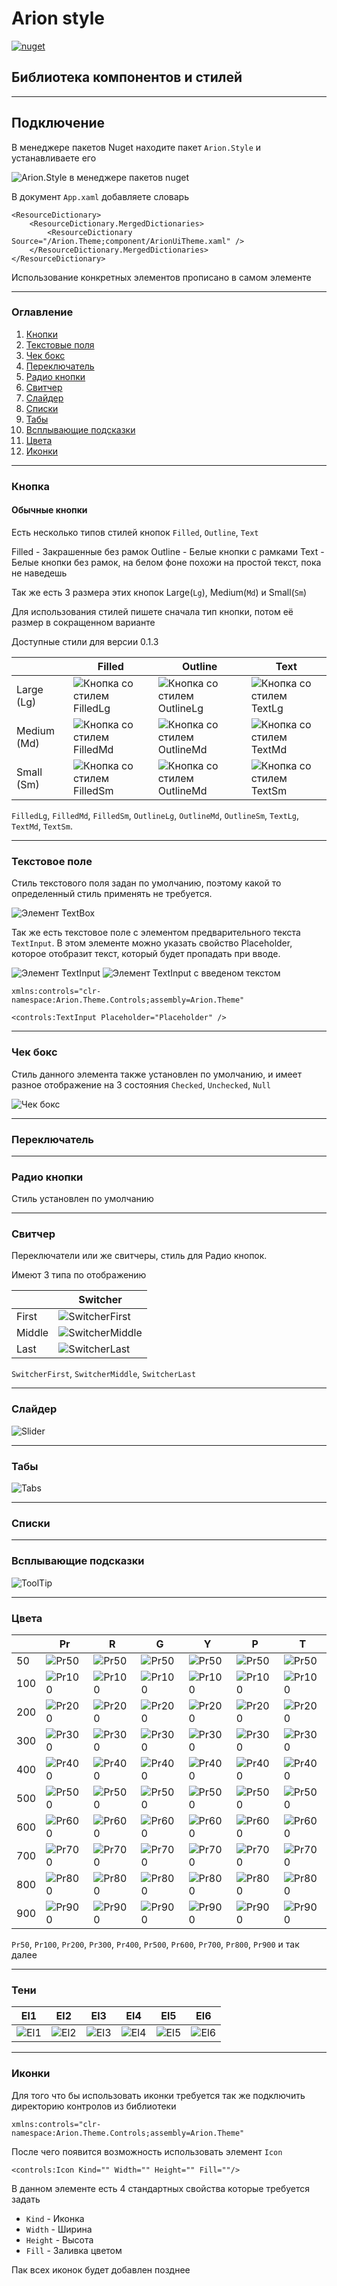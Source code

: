 # Arion style

[![nuget](https://img.shields.io/nuget/v/Arion.Style)](https://www.nuget.org/packages/Arion.Style)

## Библиотека компонентов и стилей

___

## Подключение

В менеджере пакетов Nuget находите пакет `Arion.Style` и устанавливаете его

![Arion.Style в менеджере пакетов nuget](https://raw.githubusercontent.com/IDerkBot/Arion.Style/master/Arion.Theme/Images/Arion.Style.png "Arion.Style в менеджере пакетов nuget")

В документ ```App.xaml``` добавляете словарь

```xaml
<ResourceDictionary>
    <ResourceDictionary.MergedDictionaries>
        <ResourceDictionary Source="/Arion.Theme;component/ArionUiTheme.xaml" />
    </ResourceDictionary.MergedDictionaries>
</ResourceDictionary>
```
Использование конкретных элементов прописано в самом элементе
___

### Оглавление

1. [Кнопки](#Кнопка)
2. [Текстовые поля](#Текстовое-поле)
3. [Чек бокс](#Чек-бокс)
4. [Переключатель](#Переключатель)
5. [Радио кнопки](#Радио-кнопки)
6. [Свитчер](#Свитчер)
7. [Слайдер](#Слайдер)
8. [Списки](#Списки)
9. [Табы](#Табы)
10. [Всплывающие подсказки](#Всплывающие-подсказки)
11. [Цвета](#Цвета)
12. [Иконки](#Иконки)

___

### Кнопка

#### Обычные кнопки

Есть несколько типов стилей кнопок `Filled`, `Outline`, `Text`

Filled - Закрашенные без рамок
Outline - Белые кнопки с рамками
Text - Белые кнопки без рамок, на белом фоне похожи на простой текст, пока не наведешь

Так же есть 3 размера этих кнопок Large(`Lg`), Medium(`Md`) и Small(`Sm`)

Для использования стилей пишете сначала тип кнопки, потом её размер в сокращенном варианте

Доступные стили для версии 0.1.3

|             | Filled                                                                                                                      | Outline                                                                                                                       | Text                                                                                                                    |
|-------------|-----------------------------------------------------------------------------------------------------------------------------|-------------------------------------------------------------------------------------------------------------------------------|-------------------------------------------------------------------------------------------------------------------------|
| Large (Lg)  | ![Кнопка со стилем FilledLg](https://raw.githubusercontent.com/IDerkBot/Arion.Style/master/Arion.Theme/Images/FilledLg.png) | ![Кнопка со стилем OutlineLg](https://raw.githubusercontent.com/IDerkBot/Arion.Style/master/Arion.Theme/Images/OutlineLg.png) | ![Кнопка со стилем TextLg](https://raw.githubusercontent.com/IDerkBot/Arion.Style/master/Arion.Theme/Images/TextLg.png) |
| Medium (Md) | ![Кнопка со стилем FilledMd](https://raw.githubusercontent.com/IDerkBot/Arion.Style/master/Arion.Theme/Images/FilledMd.png) | ![Кнопка со стилем OutlineMd](https://raw.githubusercontent.com/IDerkBot/Arion.Style/master/Arion.Theme/Images/OutlineMd.png) | ![Кнопка со стилем TextMd](https://raw.githubusercontent.com/IDerkBot/Arion.Style/master/Arion.Theme/Images/TextMd.png) |
| Small (Sm)  | ![Кнопка со стилем FilledSm](https://raw.githubusercontent.com/IDerkBot/Arion.Style/master/Arion.Theme/Images/FilledSm.png) | ![Кнопка со стилем OutlineMd](https://raw.githubusercontent.com/IDerkBot/Arion.Style/master/Arion.Theme/Images/OutlineSm.png) | ![Кнопка со стилем TextSm](https://raw.githubusercontent.com/IDerkBot/Arion.Style/master/Arion.Theme/Images/TextSm.png) |

`FilledLg`,
`FilledMd`, 
`FilledSm`,
`OutlineLg`,
`OutlineMd`,
`OutlineSm`,
`TextLg`,
`TextMd`,
`TextSm`.

___

### Текстовое поле

Стиль текстового поля задан по умолчанию, поэтому какой то определенный стиль применять не требуется.

![Элемент TextBox](https://raw.githubusercontent.com/IDerkBot/Arion.Style/master/Arion.Theme/Images/TextBox.png)

Так же есть текстовое поле с элементом предварительного текста `TextInput`.
В этом элементе можно указать свойство Placeholder, которое отобразит текст, который будет пропадать при вводе.

![Элемент TextInput](https://raw.githubusercontent.com/IDerkBot/Arion.Style/master/Arion.Theme/Images/TextInput.png)
![Элемент TextInput с введеном текстом](https://raw.githubusercontent.com/IDerkBot/Arion.Style/master/Arion.Theme/Images/TextInputWithText.png)

`xmlns:controls="clr-namespace:Arion.Theme.Controls;assembly=Arion.Theme"`

`<controls:TextInput Placeholder="Placeholder" />`

---

### Чек бокс

Стиль данного элемента также установлен по умолчанию, и имеет разное отображение на 3 состояния `Checked`, `Unchecked`, `Null`

![Чек бокс](https://raw.githubusercontent.com/IDerkBot/Arion.Style/master/Arion.Theme/Images/CheckBox.png)

---

### Переключатель



---

### Радио кнопки

Стиль установлен по умолчанию

---

### Свитчер

Переключатели или же свитчеры, стиль для Радио кнопок.

Имеют 3 типа по отображению

|        | Switcher                                                                                                               |
|--------|------------------------------------------------------------------------------------------------------------------------|
| First  | ![SwitcherFirst](https://raw.githubusercontent.com/IDerkBot/Arion.Style/master/Arion.Theme/Images/SwitcherFirst.png)   |
| Middle | ![SwitcherMiddle](https://raw.githubusercontent.com/IDerkBot/Arion.Style/master/Arion.Theme/Images/SwitcherMiddle.png) |
| Last   | ![SwitcherLast](https://raw.githubusercontent.com/IDerkBot/Arion.Style/master/Arion.Theme/Images/SwitcherLast.png)     |

`SwitcherFirst`, `SwitcherMiddle`, `SwitcherLast`

---

### Слайдер

![Slider](https://raw.githubusercontent.com/IDerkBot/Arion.Style/master/Arion.Theme/Images/Slider.png)

---

### Табы

![Tabs](https://raw.githubusercontent.com/IDerkBot/Arion.Style/master/Arion.Theme/Images/Tabs.png)

---

### Списки


---

### Всплывающие подсказки

![ToolTip](https://raw.githubusercontent.com/IDerkBot/Arion.Style/master/Arion.Theme/Images/ToolTip.png)

---

### Цвета

|     | Pr                                                                                                                | R                                                                                                              | G                                                                                                                | Y                                                                                                                 | P                                                                                                                 | T                                                                                                               |
|-----|-------------------------------------------------------------------------------------------------------------------|----------------------------------------------------------------------------------------------------------------|------------------------------------------------------------------------------------------------------------------|-------------------------------------------------------------------------------------------------------------------|-------------------------------------------------------------------------------------------------------------------|-----------------------------------------------------------------------------------------------------------------|
| 50  | ![Pr50](https://raw.githubusercontent.com/IDerkBot/Arion.Style/master/Arion.Theme/Images/Colors/Blue/Pr50.png)    | ![Pr50](https://raw.githubusercontent.com/IDerkBot/Arion.Style/master/Arion.Theme/Images/Colors/Red/R50.png)   | ![Pr50](https://raw.githubusercontent.com/IDerkBot/Arion.Style/master/Arion.Theme/Images/Colors/Green/G50.png)   | ![Pr50](https://raw.githubusercontent.com/IDerkBot/Arion.Style/master/Arion.Theme/Images/Colors/Yellow/Y50.png)   | ![Pr50](https://raw.githubusercontent.com/IDerkBot/Arion.Style/master/Arion.Theme/Images/Colors/Purple/P50.png)   | ![Pr50](https://raw.githubusercontent.com/IDerkBot/Arion.Style/master/Arion.Theme/Images/Colors/Teal/T50.png)   |
| 100 | ![Pr100](https://raw.githubusercontent.com/IDerkBot/Arion.Style/master/Arion.Theme/Images/Colors/Blue/Pr100.png)  | ![Pr100](https://raw.githubusercontent.com/IDerkBot/Arion.Style/master/Arion.Theme/Images/Colors/Red/R100.png) | ![Pr100](https://raw.githubusercontent.com/IDerkBot/Arion.Style/master/Arion.Theme/Images/Colors/Green/G100.png) | ![Pr100](https://raw.githubusercontent.com/IDerkBot/Arion.Style/master/Arion.Theme/Images/Colors/Yellow/Y100.png) | ![Pr100](https://raw.githubusercontent.com/IDerkBot/Arion.Style/master/Arion.Theme/Images/Colors/Purple/P100.png) | ![Pr100](https://raw.githubusercontent.com/IDerkBot/Arion.Style/master/Arion.Theme/Images/Colors/Teal/T100.png) |
| 200 | ![Pr200](https://raw.githubusercontent.com/IDerkBot/Arion.Style/master/Arion.Theme/Images/Colors/Blue/Pr200.png)  | ![Pr200](https://raw.githubusercontent.com/IDerkBot/Arion.Style/master/Arion.Theme/Images/Colors/Red/R200.png) | ![Pr200](https://raw.githubusercontent.com/IDerkBot/Arion.Style/master/Arion.Theme/Images/Colors/Green/G200.png) | ![Pr200](https://raw.githubusercontent.com/IDerkBot/Arion.Style/master/Arion.Theme/Images/Colors/Yellow/Y200.png) | ![Pr200](https://raw.githubusercontent.com/IDerkBot/Arion.Style/master/Arion.Theme/Images/Colors/Purple/P200.png) | ![Pr200](https://raw.githubusercontent.com/IDerkBot/Arion.Style/master/Arion.Theme/Images/Colors/Teal/T200.png) |
| 300 | ![Pr300](https://raw.githubusercontent.com/IDerkBot/Arion.Style/master/Arion.Theme/Images/Colors/Blue/Pr300.png)  | ![Pr300](https://raw.githubusercontent.com/IDerkBot/Arion.Style/master/Arion.Theme/Images/Colors/Red/R300.png) | ![Pr300](https://raw.githubusercontent.com/IDerkBot/Arion.Style/master/Arion.Theme/Images/Colors/Green/G300.png) | ![Pr300](https://raw.githubusercontent.com/IDerkBot/Arion.Style/master/Arion.Theme/Images/Colors/Yellow/Y300.png) | ![Pr300](https://raw.githubusercontent.com/IDerkBot/Arion.Style/master/Arion.Theme/Images/Colors/Purple/P300.png) | ![Pr300](https://raw.githubusercontent.com/IDerkBot/Arion.Style/master/Arion.Theme/Images/Colors/Teal/T300.png) |
| 400 | ![Pr400](https://raw.githubusercontent.com/IDerkBot/Arion.Style/master/Arion.Theme/Images/Colors/Blue/Pr400.png)  | ![Pr400](https://raw.githubusercontent.com/IDerkBot/Arion.Style/master/Arion.Theme/Images/Colors/Red/R400.png) | ![Pr400](https://raw.githubusercontent.com/IDerkBot/Arion.Style/master/Arion.Theme/Images/Colors/Green/G400.png) | ![Pr400](https://raw.githubusercontent.com/IDerkBot/Arion.Style/master/Arion.Theme/Images/Colors/Yellow/Y400.png) | ![Pr400](https://raw.githubusercontent.com/IDerkBot/Arion.Style/master/Arion.Theme/Images/Colors/Purple/P400.png) | ![Pr400](https://raw.githubusercontent.com/IDerkBot/Arion.Style/master/Arion.Theme/Images/Colors/Teal/T400.png) | 
| 500 | ![Pr500](https://raw.githubusercontent.com/IDerkBot/Arion.Style/master/Arion.Theme/Images/Colors/Blue/Pr500.png)  | ![Pr500](https://raw.githubusercontent.com/IDerkBot/Arion.Style/master/Arion.Theme/Images/Colors/Red/R500.png) | ![Pr500](https://raw.githubusercontent.com/IDerkBot/Arion.Style/master/Arion.Theme/Images/Colors/Green/G500.png) | ![Pr500](https://raw.githubusercontent.com/IDerkBot/Arion.Style/master/Arion.Theme/Images/Colors/Yellow/Y500.png) | ![Pr500](https://raw.githubusercontent.com/IDerkBot/Arion.Style/master/Arion.Theme/Images/Colors/Purple/P500.png) | ![Pr500](https://raw.githubusercontent.com/IDerkBot/Arion.Style/master/Arion.Theme/Images/Colors/Teal/T500.png) |
| 600 | ![Pr600](https://raw.githubusercontent.com/IDerkBot/Arion.Style/master/Arion.Theme/Images/Colors/Blue/Pr600.png)  | ![Pr600](https://raw.githubusercontent.com/IDerkBot/Arion.Style/master/Arion.Theme/Images/Colors/Red/R600.png) | ![Pr600](https://raw.githubusercontent.com/IDerkBot/Arion.Style/master/Arion.Theme/Images/Colors/Green/G600.png) | ![Pr600](https://raw.githubusercontent.com/IDerkBot/Arion.Style/master/Arion.Theme/Images/Colors/Yellow/Y600.png) | ![Pr600](https://raw.githubusercontent.com/IDerkBot/Arion.Style/master/Arion.Theme/Images/Colors/Purple/P600.png) | ![Pr600](https://raw.githubusercontent.com/IDerkBot/Arion.Style/master/Arion.Theme/Images/Colors/Teal/T600.png) |
| 700 | ![Pr700](https://raw.githubusercontent.com/IDerkBot/Arion.Style/master/Arion.Theme/Images/Colors/Blue/Pr700.png)  | ![Pr700](https://raw.githubusercontent.com/IDerkBot/Arion.Style/master/Arion.Theme/Images/Colors/Red/R700.png) | ![Pr700](https://raw.githubusercontent.com/IDerkBot/Arion.Style/master/Arion.Theme/Images/Colors/Green/G700.png) | ![Pr700](https://raw.githubusercontent.com/IDerkBot/Arion.Style/master/Arion.Theme/Images/Colors/Yellow/Y700.png) | ![Pr700](https://raw.githubusercontent.com/IDerkBot/Arion.Style/master/Arion.Theme/Images/Colors/Purple/P700.png) | ![Pr700](https://raw.githubusercontent.com/IDerkBot/Arion.Style/master/Arion.Theme/Images/Colors/Teal/T700.png) |
| 800 | ![Pr800](https://raw.githubusercontent.com/IDerkBot/Arion.Style/master/Arion.Theme/Images/Colors/Blue/Pr800.png)  | ![Pr800](https://raw.githubusercontent.com/IDerkBot/Arion.Style/master/Arion.Theme/Images/Colors/Red/R800.png) | ![Pr800](https://raw.githubusercontent.com/IDerkBot/Arion.Style/master/Arion.Theme/Images/Colors/Green/G800.png) | ![Pr800](https://raw.githubusercontent.com/IDerkBot/Arion.Style/master/Arion.Theme/Images/Colors/Yellow/Y800.png) | ![Pr800](https://raw.githubusercontent.com/IDerkBot/Arion.Style/master/Arion.Theme/Images/Colors/Purple/P800.png) | ![Pr800](https://raw.githubusercontent.com/IDerkBot/Arion.Style/master/Arion.Theme/Images/Colors/Teal/T800.png) |
| 900 | ![Pr900](https://raw.githubusercontent.com/IDerkBot/Arion.Style/master/Arion.Theme/Images/Colors/Blue/Pr900.png)  | ![Pr900](https://raw.githubusercontent.com/IDerkBot/Arion.Style/master/Arion.Theme/Images/Colors/Red/R900.png) | ![Pr900](https://raw.githubusercontent.com/IDerkBot/Arion.Style/master/Arion.Theme/Images/Colors/Green/G900.png) | ![Pr900](https://raw.githubusercontent.com/IDerkBot/Arion.Style/master/Arion.Theme/Images/Colors/Yellow/Y900.png) | ![Pr900](https://raw.githubusercontent.com/IDerkBot/Arion.Style/master/Arion.Theme/Images/Colors/Purple/P900.png) | ![Pr900](https://raw.githubusercontent.com/IDerkBot/Arion.Style/master/Arion.Theme/Images/Colors/Teal/T900.png) |

`Pr50`, `Pr100`, `Pr200`, `Pr300`, `Pr400`, `Pr500`, `Pr600`, `Pr700`, `Pr800`, `Pr900` и так далее

---

### Тени

| El1                                                                                                     | El2                                                                                                     | El3                                                                                                     | El4                                                                                                     | El5                                                                                                     | El6                                                                                                     |
|---------------------------------------------------------------------------------------------------------|---------------------------------------------------------------------------------------------------------|---------------------------------------------------------------------------------------------------------|---------------------------------------------------------------------------------------------------------|---------------------------------------------------------------------------------------------------------|---------------------------------------------------------------------------------------------------------|
| ![El1](https://raw.githubusercontent.com/IDerkBot/Arion.Style/master/Arion.Theme/Images/Shadow/El1.png) | ![El2](https://raw.githubusercontent.com/IDerkBot/Arion.Style/master/Arion.Theme/Images/Shadow/El2.png) | ![El3](https://raw.githubusercontent.com/IDerkBot/Arion.Style/master/Arion.Theme/Images/Shadow/El3.png) | ![El4](https://raw.githubusercontent.com/IDerkBot/Arion.Style/master/Arion.Theme/Images/Shadow/El4.png) | ![El5](https://raw.githubusercontent.com/IDerkBot/Arion.Style/master/Arion.Theme/Images/Shadow/El5.png) | ![El6](https://raw.githubusercontent.com/IDerkBot/Arion.Style/master/Arion.Theme/Images/Shadow/El6.png) |

---

### Иконки

Для того что бы использовать иконки требуется так же подключить директорию контролов из библиотеки

`xmlns:controls="clr-namespace:Arion.Theme.Controls;assembly=Arion.Theme"`

После чего появится возможность использовать элемент `Icon`

`<controls:Icon Kind="" Width="" Height="" Fill=""/>`

В данном элементе есть 4 стандартных свойства которые требуется задать
* `Kind` - Иконка
* `Width` - Ширина
* `Height` - Высота
* `Fill` - Заливка цветом

Пак всех иконок будет добавлен позднее